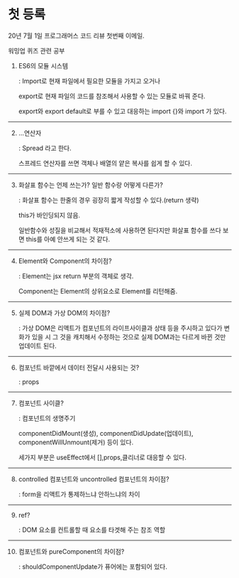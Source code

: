 # 첫 등록

20년 7월 1일 프로그래머스 코드 리뷰 첫번째 이메일.

워밍업 퀴즈 관련 공부

1. ES6의 모듈 시스템

   : Import로 현재 파일에서 필요한 모듈을 가지고 오거나

   export로 현재 파일의 코드를 참조해서 사용할 수 있는 모듈로 바꿔 준다.

   export와 export default로 부를 수 있고 대응하는 import {}와 import 가 있다.

---

2. ...연산자

   : Spread 라고 한다.

   스프레드 연산자를 쓰면 객체나 배열의 얕은 복사를 쉽게 할 수 있다.

---

3. 화살표 함수는 언제 쓰는가? 일반 함수랑 어떻게 다른가?

   : 화살표 함수는 한줄의 경우 굉장히 짧게 작성할 수 있다.(return 생략)

   this가 바인딩되지 않음.

   일반함수와 성질을 비교해서 적재적소에 사용하면 된다지만 화살표 함수를 쓰다 보면 this를 아예 안쓰게 되는 것 같다.

---

4. Element와 Component의 차이점?

   : Element는 jsx return 부분의 객체로 생각.

   Component는 Element의 상위요소로 Element를 리턴해줌.

---

5. 실제 DOM과 가상 DOM의 차이점?

   : 가상 DOM은 리액트가 컴포넌트의 라이프사이클과 상태 등을 주시하고 있다가 변화가 있을 시 그 것을 캐치해서 수정하는 것으로 실제 DOM과는 다르게 바뀐 것만 업데이트 된다.

---

6. 컴포넌트 바깥에서 데이터 전달시 사용되는 것?

   : props

---

7. 컴포넌트 사이클?

   : 컴포넌트의 생명주기

   componentDidMount(생성), componentDidUpdate(업데이트), componentWillUnmount(제거) 등이 있다.

   세가지 부분은 useEffect에서 [],props,클리너로 대응할 수 있다.

---

8. controlled 컴포넌트와 uncontrolled 컴포넌트의 차이점?

   : form을 리액트가 통제하느냐 안하느냐의 차이

---

9. ref?

   : DOM 요소를 컨트롤할 때 요소를 타겟해 주는 참조 역할

---

10. 컴포넌트와 pureComponent의 차이점?

    : shouldComponentUpdate가 퓨어에는 포함되어 있다.
